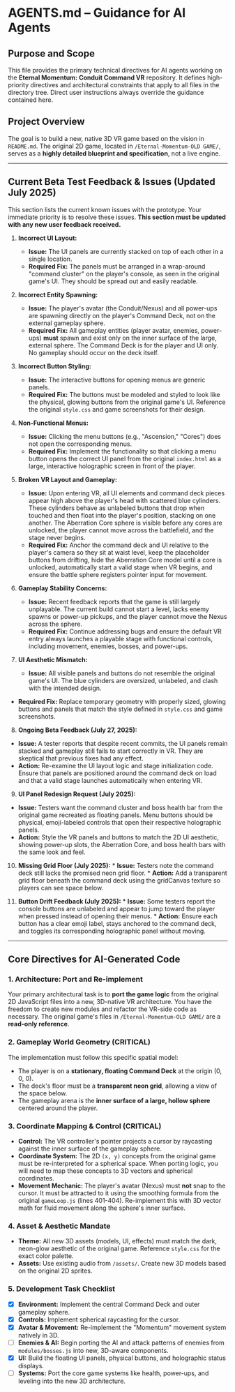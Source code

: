 # AGENTS.md – Guidance for AI Agents

## Purpose and Scope

This file provides the primary technical directives for AI agents working on the **Eternal Momentum: Conduit Command VR** repository. It defines high-priority directives and architectural constraints that apply to all files in the directory tree. Direct user instructions always override the guidance contained here.

## Project Overview

The goal is to build a new, native 3D VR game based on the vision in `README.md`. The original 2D game, located in `/Eternal-Momentum-OLD GAME/`, serves as a **highly detailed blueprint and specification**, not a live engine.

---

## Current Beta Test Feedback & Issues (Updated July 2025)

This section lists the current known issues with the prototype. Your immediate priority is to resolve these issues. **This section must be updated with any new user feedback received.**

1.  **Incorrect UI Layout:**
    * **Issue:** The UI panels are currently stacked on top of each other in a single location.
    * **Required Fix:** The panels must be arranged in a wrap-around "command cluster" on the player's console, as seen in the original game's UI. They should be spread out and easily readable.

2.  **Incorrect Entity Spawning:**
    * **Issue:** The player's avatar (the Conduit/Nexus) and all power-ups are spawning directly on the player's Command Deck, not on the external gameplay sphere.
    * **Required Fix:** All gameplay entities (player avatar, enemies, power-ups) **must** spawn and exist only on the inner surface of the large, external sphere. The Command Deck is for the player and UI only. No gameplay should occur on the deck itself.

3.  **Incorrect Button Styling:**
    * **Issue:** The interactive buttons for opening menus are generic panels.
    * **Required Fix:** The buttons must be modeled and styled to look like the physical, glowing buttons from the original game's UI. Reference the original `style.css` and game screenshots for their design.

4.  **Non-Functional Menus:**
    * **Issue:** Clicking the menu buttons (e.g., "Ascension," "Cores") does not open the corresponding menus.
    * **Required Fix:** Implement the functionality so that clicking a menu button opens the correct UI panel from the original `index.html` as a large, interactive holographic screen in front of the player.

5.  **Broken VR Layout and Gameplay:**
    * **Issue:** Upon entering VR, all UI elements and command deck pieces appear high above the player's head with scattered blue cylinders. These cylinders behave as unlabeled buttons that drop when touched and then float into the player's position, stacking on one another. The Aberration Core sphere is visible before any cores are unlocked, the player cannot move across the battlefield, and the stage never begins.
    * **Required Fix:** Anchor the command deck and UI relative to the player's camera so they sit at waist level, keep the placeholder buttons from drifting, hide the Aberration Core model until a core is unlocked, automatically start a valid stage when VR begins, and ensure the battle sphere registers pointer input for movement.

6.  **Gameplay Stability Concerns:**
    * **Issue:** Recent feedback reports that the game is still largely unplayable. The current build cannot start a level, lacks enemy spawns or power-up pickups, and the player cannot move the Nexus across the sphere.
    * **Required Fix:** Continue addressing bugs and ensure the default VR entry always launches a playable stage with functional controls, including movement, enemies, bosses, and power-ups.

7.  **UI Aesthetic Mismatch:**
    * **Issue:** All visible panels and buttons do not resemble the original game's UI. The blue cylinders are oversized, unlabeled, and clash with the intended design.
   * **Required Fix:** Replace temporary geometry with properly sized, glowing buttons and panels that match the style defined in `style.css` and game screenshots.

8.  **Ongoing Beta Feedback (July 27, 2025):**
   * **Issue:** A tester reports that despite recent commits, the UI panels remain stacked and gameplay still fails to start correctly in VR. They are skeptical that previous fixes had any effect.
   * **Action:** Re-examine the UI layout logic and stage initialization code. Ensure that panels are positioned around the command deck on load and that a valid stage launches automatically when entering VR.

9.  **UI Panel Redesign Request (July 2025):**
   * **Issue:** Testers want the command cluster and boss health bar from the original game recreated as floating panels. Menu buttons should be physical, emoji-labeled controls that open their respective holographic panels.
   * **Action:** Style the VR panels and buttons to match the 2D UI aesthetic, showing power-up slots, the Aberration Core, and boss health bars with the same look and feel.

10.  **Missing Grid Floor (July 2025):**
    * **Issue:** Testers note the command deck still lacks the promised neon grid floor.
    * **Action:** Add a transparent grid floor beneath the command deck using the gridCanvas texture so players can see space below.

11.  **Button Drift Feedback (July 2025):**
    * **Issue:** Some testers report the console buttons are unlabeled and appear to jump toward the player when pressed instead of opening their menus.
    * **Action:** Ensure each button has a clear emoji label, stays anchored to the command deck, and toggles its corresponding holographic panel without moving.

---

## Core Directives for AI-Generated Code

### 1. Architecture: Port and Re-implement
Your primary architectural task is to **port the game logic** from the original 2D JavaScript files into a new, 3D-native VR architecture. You have the freedom to create new modules and refactor the VR-side code as necessary. The original game's files in `/Eternal-Momentum-OLD GAME/` are a **read-only reference**.

### 2. Gameplay World Geometry (CRITICAL)
The implementation must follow this specific spatial model:
-   The player is on a **stationary, floating Command Deck** at the origin (0, 0, 0).
-   The deck's floor must be a **transparent neon grid**, allowing a view of the space below.
-   The gameplay arena is the **inner surface of a large, hollow sphere** centered around the player.

### 3. Coordinate Mapping & Control (CRITICAL)
-   **Control:** The VR controller's pointer projects a cursor by raycasting against the inner surface of the gameplay sphere.
-   **Coordinate System:** The 2D `(x, y)` concepts from the original game must be re-interpreted for a spherical space. When porting logic, you will need to map these concepts to 3D vectors and spherical coordinates.
-   **Movement Mechanic:** The player's avatar (Nexus) must **not** snap to the cursor. It must be attracted to it using the smoothing formula from the original `gameLoop.js` (lines 401-404). Re-implement this with 3D vector math for fluid movement along the sphere's inner surface.

### 4. Asset & Aesthetic Mandate
-   **Theme:** All new 3D assets (models, UI, effects) must match the dark, neon-glow aesthetic of the original game. Reference `style.css` for the exact color palette.
-   **Assets:** Use existing audio from `/assets/`. Create new 3D models based on the original 2D sprites.

### 5. Development Task Checklist
-   [x] **Environment:** Implement the central Command Deck and outer gameplay sphere.
-   [x] **Controls:** Implement spherical raycasting for the cursor.
-   [x] **Avatar & Movement:** Re-implement the "Momentum" movement system natively in 3D.
-   [ ] **Enemies & AI:** Begin porting the AI and attack patterns of enemies from `modules/bosses.js` into new, 3D-aware components.
-   [x] **UI:** Build the floating UI panels, physical buttons, and holographic status displays.
-   [ ] **Systems:** Port the core game systems like health, power-ups, and leveling into the new 3D architecture.

